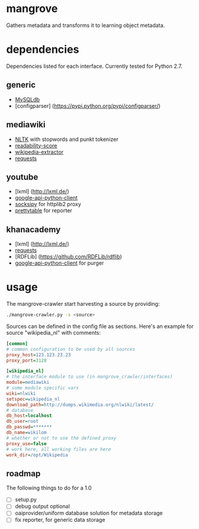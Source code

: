 # mangrove #
Gathers metadata and transforms it to learning object metadata.

# dependencies #
Dependencies listed for each interface. Currently tested for Python 2.7.

## generic ##
- [MySQLdb](http://sourceforge.net/projects/mysql-python/)
- [configparser] (https://pypi.python.org/pypi/configparser/)

## mediawiki ##
- [NLTK](http://nltk.org/) with stopwords and punkt tokenizer
- [readability-score](http://github.com/wimmuskee/readability-score)
- [wikipedia-extractor](https://github.com/bwbaugh/wikipedia-extractor)
- [requests](http://python-requests.org)

## youtube ##
- [lxml] (http://lxml.de/)
- [google-api-python-client](http://code.google.com/p/google-api-python-client/)
- [socksipy](http://socksipy.sourceforge.net) for httplib2 proxy
- [prettytable](https://code.google.com/p/prettytable/) for reporter

## khanacademy ##
- [lxml] (http://lxml.de/)
- [requests](http://python-requests.org)
- [RDFLib] (https://github.com/RDFLib/rdflib)
- [google-api-python-client](http://code.google.com/p/google-api-python-client/) for purger


# usage #
The mangrove-crawler start harvesting a source by providing:
```bash
./mangrove-crawler.py -s <source>
```

Sources can be defined in the config file as sections. Here's an example for source "wikipedia_nl" with comments:
```Ini
[common]
# common configuration to be used by all sources
proxy_host=123.123.23.23
proxy_port=3128

[wikipedia_nl]
# the interface module to use (in mangrove_crawler/interfaces)
module=mediawiki
# some module specific vars
wiki=nlwiki
setspec=wikipedia_nl
download_path=http://dumps.wikimedia.org/nlwiki/latest/
# database
db_host=localhost
db_user=root
db_passwd=*******
db_name=wikilom
# whether or not to use the defined proxy
proxy_use=false
# work here, all working files are here
work_dir=/opt/Wikipedia
```

## roadmap ##
The following things to do for a 1.0
- [ ] setup.py
- [ ] debug output optional
- [ ] oaiprovider/uniform database solution for metadata storage
- [ ] fix reporter, for generic data storage
